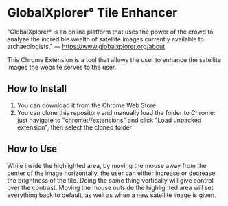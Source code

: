# GlobalXplorer° Tile Enhancer

"GlobalXplorer° is an online platform that uses the power of the crowd to analyze the incredible wealth of satellite images currently available to archaeologists." — https://www.globalxplorer.org/about

This Chrome Extension is a tool that allows the user to enhance the satellite images the website serves to the user.

## How to Install

1. You can download it from the Chrome Web Store
2. You can clone this repository and manually load the folder to Chrome: just navigate to "chrome://extensions" and click "Load unpacked extension", then select the cloned folder

## How to Use

While inside the highlighted area, by moving the mouse away from the center of the image horizontally, the user can either increase or decrease the brightness of the tile. Doing the same thing vertically will give control over the contrast.
Moving the mouse outside the highlighted area will set everything back to default, as well as when a new satellite image is given.

